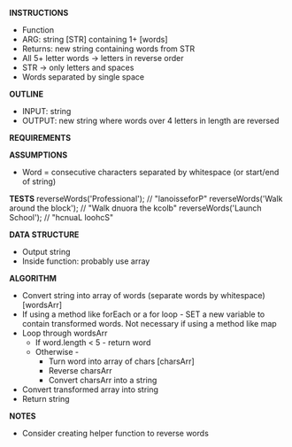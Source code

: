 **INSTRUCTIONS**
- Function 
- ARG: string [STR] containing 1+ [words]
- Returns: new string containing words from STR
- All 5+ letter words -> letters in reverse order
- STR -> only letters and spaces 
- Words separated by single space

**OUTLINE**
- INPUT: string
- OUTPUT: new string where words over 4 letters in length are reversed

**REQUIREMENTS**

**ASSUMPTIONS**
- Word = consecutive characters separated by whitespace (or start/end of string)

**TESTS**
reverseWords('Professional');             // "lanoisseforP"
reverseWords('Walk around the block');    // "Walk dnuora the kcolb"
reverseWords('Launch School');            // "hcnuaL loohcS"

**DATA STRUCTURE**
- Output string
- Inside function: probably use array

**ALGORITHM**
- Convert string into array of words (separate words by whitespace) [wordsArr]
- If using a method like forEach or a for loop - SET a new variable to contain transformed words. Not necessary if using a method like map
- Loop through wordsArr
  - If word.length < 5 - return word
  - Otherwise - 
    - Turn word into array of chars [charsArr]
    - Reverse charsArr
    - Convert charsArr into a string
- Convert transformed array into string 
- Return string

**NOTES**
- Consider creating helper function to reverse words